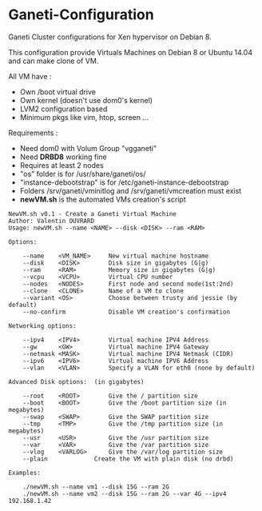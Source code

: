 # Ganeti-Configuration
Ganeti Cluster configurations for Xen hypervisor on Debian 8.

This configuration provide Virtuals Machines on Debian 8 or Ubuntu 14.04 and can make clone of VM.

All VM have : 

* Own /boot virtual drive
* Own kernel (doesn't use dom0's kernel)
* LVM2 configuration based  
* Minimum pkgs like vim, htop, screen ...


Requirements :

* Need dom0 with Volum Group "vgganeti"
* Need **DRBD8** working fine
* Requires at least 2 nodes
* "os" folder is for /usr/share/ganeti/os/
* "instance-debootstrap" is for /etc/ganeti-instance-debootstrap
* Folders /srv/ganeti/vminitlog and /srv/ganeti/vmcreation must exist
* **newVM.sh** is the automated VMs creation's script


```
NewVM.sh v0.1 - Create a Ganeti Virtual Machine
Author: Valentin OUVRARD
Usage: newVM.sh --name <NAME> --disk <DISK> --ram <RAM> 

Options:

	--name    <VM_NAME>		New virtual machine hostname
	--disk    <DISK>		Disk size in gigabytes (G|g)
	--ram 	  <RAM>			Memory size in gigabytes (G|g)
	--vcpu    <VCPU>		Virtual CPU number
	--nodes   <NODES>		First node and second node(1st:2nd) 
	--clone   <CLONE>		Name of a VM to clone
	--variant <OS>			Choose between trusty and jessie (by default)
	--no-confirm			Disable VM creation's confirmation

Networking options:

	--ipv4 	  <IPV4>		Virtual machine IPV4 Address 
	--gw      <GW>			Virtual machine IPV4 Gateway
	--netmask <MASK>		Virtual machine IPV4 Netmask (CIDR)
	--ipv6 	  <IPV6>		Virtual machine IPV6 Address 
	--vlan 	  <VLAN>		Specify a VLAN for eth0 (none by default) 

Advanced Disk options:	(in gigabytes)

	--root    <ROOT>		Give the / partition size
	--boot    <BOOT>		Give the /boot partition size (in megabytes)
	--swap	  <SWAP>		Give the SWAP partition size
	--tmp	  <TMP>			Give the /tmp partition size (in megabytes)
	--usr	  <USR>			Give the /usr partition size
	--var  	  <VAR>			Give the /var partition size
	--vlog 	  <VARLOG>		Give the /var/log partition size
	--plain				Create the VM with plain disk (no drbd)

Examples:

	./newVM.sh --name vm1 --disk 15G --ram 2G
	./newVM.sh --name vm2 --disk 15G --ram 2G --var 4G --ipv4 192.168.1.42

```
